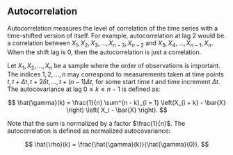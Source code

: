 ## Autocorrelation

Autocorrelation measures the level of correlation of the time series with a time-shifted version of itself. For example, autocorrelation at lag 2 would be a correlation between $X_1, X_2, X_3, \ldots, X_{n - 3}, X_{n - 2}$ and $X_3, X_4, \ldots, X_{n - 1}, X_n$. When the shift lag is 0, then the autocorrelation is just a correlation.

Let $X_1, X_2, \ldots, X_n$ be a sample where the order of observations is important. The indices $1, 2, \ldots, n$ may correspond to measurements taken at time points $t, t + \Delta t, t + 2 \delta t, \ldots, t + (n - 1) \Delta t$, for some start time $t$ and time increment $\Delta t$. The autocovariance at lag $0 \leq k \leq n - 1$ is defined as:

$$
\hat{\gamma}(k) = \frac{1}{n} \sum^{n - k}_{i = 1} 
\left(X_{i + k} - \bar{X} \right) \left( X_i - \bar{X} \right).
$$

Note that the sum is normalized by a factor $\frac{1}{n}$. The autocorrelation is defined as normalized autocovariance:

$$
\hat{\rho}(k) = \frac{\hat{\gamma}(k)}{\hat{\gamma}(0)}.
$$